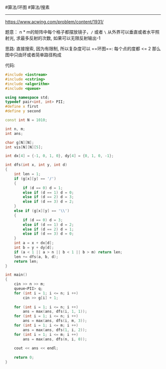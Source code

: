 #算法/环图 #算法/搜素




---
https://www.acwing.com/problem/content/1931/


题意：
	n * m的矩阵中每个格子都摆放镜子，`/` 或者 `\`   从外界可以垂直或者水平照射光, 求最多反射的次数, 如果可以无限反射输出-1

思路:
	直接搜索, 因为有限制, 所以复杂度可以
	==环图==: 每个点的度都 <= 2   那么图中只由环或者简单路径构成

代码:
```cpp
#include <iostream>
#include <cstring>
#include <algorithm>
#include <queue>

using namespace std;
typedef pair<int, int> PII;
#define x first
#define y second

const int N = 1010;

int n, m;
int ans;

char g[N][N];
int vis[N][N][5];

int dx[4] = {-1, 0, 1, 0}, dy[4] = {0, 1, 0, -1};

int dfs(int x, int y, int d)
{
    int len = 1;
    if (g[x][y] == '/')
    {
        if (d == 0) d = 1;
        else if (d == 1) d = 0;
        else if (d == 2) d = 3;
        else if (d == 3) d = 2;
    }
    else if (g[x][y] == '\\')
    {
        if (d == 0) d = 3;
        else if (d == 1) d = 2;
        else if (d == 2) d = 1;
        else if (d == 3) d = 0;
    }
    int a = x + dx[d];
    int b = y + dy[d];
    if (a < 1 || a > n || b < 1 || b > m) return len;
    len += dfs(a, b, d);
    return len;
}

int main()
{
    cin >> n >> m;
    queue<PII> q;
    for (int i = 1; i <= n; i ++) 
        cin >> g[i] + 1;
    
    for (int i = 1; i <= n; i ++)
        ans = max(ans, dfs(i, 1, 1));
    for (int i = 1; i <= n; i ++)
        ans = max(ans, dfs(i, m, 3));
    for (int i = 1; i <= m; i ++)
        ans = max(ans, dfs(1, i, 2));
    for (int i = 1; i <= m; i ++)    
        ans = max(ans, dfs(n, i, 0));
    
    cout << ans << endl;
    
    return 0;
}
```